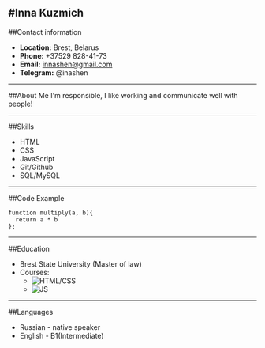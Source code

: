 #Inna Kuzmich
------
##Contact information
* **Location:** Brest, Belarus
* **Phone:** +37529 828-41-73
* **Email:** <innashen@gmail.com>
* **Telegram:** @inashen
------
##About Me
I'm responsible, I like working and communicate well with people!

------
##Skills
* HTML
* CSS
* JavaScript
* Git/Github
* SQL/MySQL
------
##Code Example
```
function multiply(a, b){
  return a * b
};
```
------
##Education
* Brest State University (Master of law)
* Courses:
    + ![HTML/CSS](/img/https://stepik.org/cert/1088133
)
    + ![JS](/img/https://stepik.org/cert/1273801
)
------
##Languages
* Russian - native speaker
* English - B1(Intermediate)
